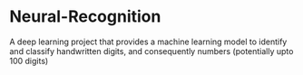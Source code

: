 # Neural-Recognition
A deep learning project that provides a machine learning model to identify and classify handwritten digits, and consequently numbers (potentially upto 100 digits)
